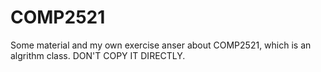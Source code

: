 # COMP2521
Some material and my own exercise anser about COMP2521, which is an algrithm class. DON'T COPY IT DIRECTLY.
